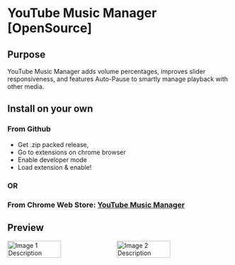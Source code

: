# YouTube Music Manager [OpenSource]

## Purpose

YouTube Music Manager adds volume percentages, improves slider responsiveness, and features Auto-Pause to smartly manage playback with other media.

## Install on your own

### From Github

-   Get .zip packed release,
-   Go to extensions on chrome browser
-   Enable developer mode
-   Load extension & enable!

### OR

### From Chrome Web Store: [YouTube Music Manager](https://chromewebstore.google.com/detail/youtube-music-volume-slid/igbflikmkacfojkpipddglnmaaoanlaj?hl=pl&utm_source=ext_sidebar)

## Preview

<div style="display: flex;">
  <img src="https://raw.githubusercontent.com/xsiadron/YouTubeMusicVolumeSlider/main/Assets/Images/YMVS_IMG0.png" alt="Image 1 Description" style="width: 49%;"/>
  <img src="https://raw.githubusercontent.com/xsiadron/YouTubeMusicVolumeSlider/main/Assets/Images/YMVS_IMG1.png" alt="Image 2 Description" style="width: 49%;"/>
</div>
